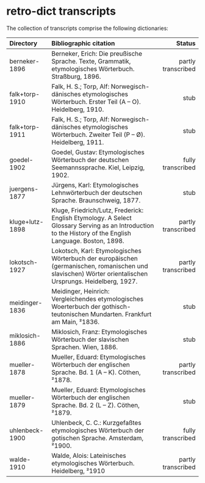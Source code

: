 # retro-dict transcripts
The collection of transcripts comprise the following dictionaries:

| Directory       | Bibliographic citation | Status |
| :-------------- | :--------------------- | -----: |
| berneker-1896   | Berneker, Erich: Die preußische Sprache. Texte, Grammatik, etymologisches Wörterbuch. Straßburg, 1896. | partly transcribed |
| falk+torp-1910  | Falk, H. S.; Torp, Alf: Norwegisch-dänisches etymologisches Wörterbuch. Erster Teil (A – O). Heidelberg, 1910. | stub |
| falk+torp-1911  | Falk, H. S.; Torp, Alf: Norwegisch-dänisches etymologisches Wörterbuch. Zweiter Teil (P – Ø). Heidelberg, 1911. | stub |
| goedel-1902     | Goedel, Gustav: Etymologisches Wörterbuch der deutschen Seemannssprache. Kiel, Leipzig, 1902. | fully transcribed |
| juergens-1877   | Jürgens, Karl: Etymologisches Lehnwörterbuch der deutschen Sprache. Braunschweig, 1877. | stub |
| kluge+lutz-1898 | Kluge, Friedrich/Lutz, Frederick: English Etymology. A Select Glossary Serving as an Introduction to the History of the English Language. Boston, 1898. | partly transcribed |
| lokotsch-1927   | Lokotsch, Karl: Etymologisches Wörterbuch der europäischen (germanischen, romanischen und slavischen) Wörter orientalischen Ursprungs. Heidelberg, 1927. | partly transcribed |
| meidinger-1836  | Meidinger, Heinrich: Vergleichendes etymologisches Woerterbuch der gothisch-teutonischen Mundarten. Frankfurt am Main, ²1836. | stub |
| miklosich-1886  | Miklosich, Franz: Etymologisches Wörterbuch der slavischen Sprachen. Wien, 1886. | stub |
| mueller-1878    | Mueller, Eduard: Etymologisches Wörterbuch der englischen Sprache. Bd. 1 (A – K). Cöthen, ²1878. | partly transcribed |
| mueller-1879    | Mueller, Eduard: Etymologisches Wörterbuch der englischen Sprache. Bd. 2 (L – Z). Cöthen, ²1879. | stub |
| uhlenbeck-1900  | Uhlenbeck, C. C.: Kurzgefaßtes etymologisches Wörterbuch der gotischen Sprache. Amsterdam, ²1900. | fully transcribed |
| walde-1910      | Walde, Alois: Lateinisches etymologisches Wörterbuch. Heidelberg, ²1910 | partly transcribed |
